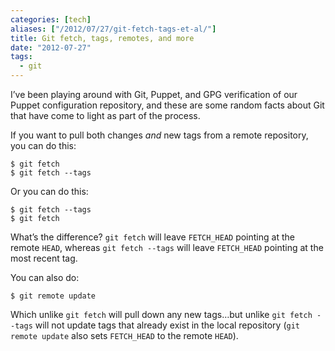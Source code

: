 ```yaml
---
categories: [tech]
aliases: ["/2012/07/27/git-fetch-tags-et-al/"]
title: Git fetch, tags, remotes, and more
date: "2012-07-27"
tags:
  - git
---
```


I’ve been playing around with Git, Puppet, and GPG verification of our
Puppet configuration repository, and these are some random facts about
Git that have come to light as part of the process.

If you want to pull both changes *and* new tags from a remote
repository, you can do this:

    $ git fetch
    $ git fetch --tags

Or you can do this:

    $ git fetch --tags
    $ git fetch

What’s the difference? `git fetch` will leave `FETCH_HEAD` pointing at
the remote `HEAD`, whereas `git fetch --tags` will leave `FETCH_HEAD`
pointing at the most recent tag.

You can also do:

    $ git remote update

Which unlike `git fetch` will pull down any new tags…but unlike
`git fetch --tags` will not update tags that already exist in the local
repository (`git remote update` also sets `FETCH_HEAD` to the remote
`HEAD`).

